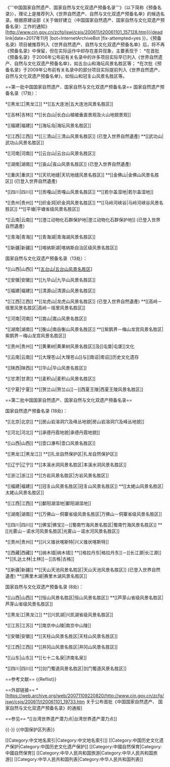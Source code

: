 《'''中国国家自然遗产、国家自然与文化双遗产预备名录'''》（以下简称《预备名录》），理论上是推荐列入《世界自然遗产、自然与文化双遗产预备名单》的候选名录。根据原建设部《关于做好建立〈中国国家自然遗产、国家自然与文化双遗产预备名录〉工作的通知》[http://www.cin.gov.cn/zcfg/jswj/csjs/200611/t20061101_157128.htm]{{dead link|date=2017年11月 |bot=InternetArchiveBot |fix-attempted=yes }}，《预备名录》项目被推荐列入《世界自然遗产、自然与文化双遗产预备名单》后，将不再《预备名录》中保留，但在实际运作中却存在差异现象，主要表现于：
*在首批《预备名录》于2006年公布前有关名录中的许多项目实际早已列入《世界自然遗产、自然与文化双遗产预备名单》，如五台山和海坛风景名胜区等；
*在次批《预备名录》于2009年公布前有关名录中的部分项目实际提前列入《世界自然遗产、自然与文化双遗产预备名单》，如恒山和冠豸山风景名胜区等。

==第一批中国国家自然遗产、国家自然与文化双遗产预备名录==
国家自然遗产预备名录（17处）：

*[[黑龙江|黑龙江]]
**[[五大连池|五大连池风景名胜区]]

*[[吉林|吉林]]
**[[长白山|长白山植被垂直景观及火山地貌景观]] 

*[[福建|福建]]
**[[海坛岛|海坛风景名胜区]] 

*[[江西|江西]]
**[[三清山|三清山风景名胜区]] (已登入世界自然遺產) 
**[[武功山|武功山风景名胜区]] 

*[[河南|河南]]
**[[云台山|云台山风景名胜区]] 

*[[湖南|湖南]]
**[[崀山|崀山风景名胜区]] (已登入世界自然遺產) 

*[[重庆|重庆]]
**[[天坑地缝|天坑地缝风景名胜区]] 
**[[金佛山|金佛山风景名胜区]] (已登入世界自然遺產)

*[[四川|四川]]
**[[贡嘎山|贡嘎山风景名胜区]] 
**[[若尔盖湿地|若尔盖湿地]] 

*[[贵州|贵州]]
**[[织金洞|织金洞风景名胜区]] 
**[[马岭河峡谷|马岭河峡谷风景名胜区]] 
**[[平塘|平塘省级风景名胜区]]
 
*[[云南|云南]]
**[[澄江动物化石群保护地|澄江动物化石群保护地]] (已登入世界自然遺產) 

*[[青海|青海]]
**[[青海湖|青海湖风景名胜区]]

*[[新疆|新疆]]
**[[喀纳斯湖|喀纳斯自治区级风景名胜区]]
 
国家自然与文化双遗产预备名录（13处）：

*[[山西|山西]]
**[[五台山|五台山风景名胜区]](已登入世界文化遺產) 

*[[安徽|安徽]]
**[[九华山|九华山风景名胜区]] 

*[[福建|福建]]
**[[清源山|清源山风景名胜区]]

*[[江西|江西]]
**[[龙虎山|龙虎山风景名胜区]] (已登入世界自然遺產) 
**[[高岭－瑶里风景名胜区|高岭－瑶里风景名胜区]]

*[[河南|河南]]
**[[嵩山|嵩山风景名胜区]] 
   
*[[湖南|湖南]]
**[[衡山|南岳衡山风景名胜区]] 
**[[紫鹊界－梅山龙宫风景名胜区|紫鹊界－梅山龙宫风景名胜区]] 
    
*[[贵州|贵州]]
**[[黄果树|黄果树风景名胜区]]及[[屯堡|屯堡]]文化 
    
*[[云南|云南]]
**[[大理苍山|大理苍山]]与[[南诏|南诏]]历史文化遗存 
    
*[[陕西|陕西]]
**[[华山|华山风景名胜区]] 
    
*[[甘肃|甘肃]]
**[[麦积山|麦积山风景名胜区]] 
    
*[[宁夏|宁夏]]
**[[贺兰山|贺兰山]]－[[西夏王陵|西夏王陵风景名胜区]]

==第二批中国国家自然遗产、国家自然与文化双遗产预备名录==

国家自然遗产预备名录 (18处)：

*[[北京|北京]]
**[[房山岩溶洞穴及峰丛地貌|房山岩溶洞穴及峰丛地貌]]

*[[河北|河北]]
**[[承德丹霞地貌|承德丹霞地貌]]

*[[山西|山西]]
**[[壶口瀑布|壶口风景名胜区]]

*[[黑龙江|黑龙江]]
**[[扎龙自然保护区|扎龙自然保护区]]

*[[辽宁|辽宁]]
**[[本溪水洞风景名胜区|本溪水洞风景名胜区]]

*[[浙江|浙江]]
**[[方岩风景名胜区|方岩风景名胜区]]

*[[福建|福建]]
**[[冠豸山风景名胜区|冠豸山风景名胜区]]
**[[太姥山风景名胜区|太姥山风景名胜区]]

*[[江西|江西]]
**[[鄱阳湖湿地|鄱阳湖湿地]]

*[[湖南|湖南]]
**[[万佛山－侗寨省级风景名胜区|万佛山－侗寨省级风景名胜区]]

*[[四川|四川]]
**[[佛宝|佛宝]]－[[蜀南竹海风景名胜区|蜀南竹海风景名胜区]]
**[[光雾山－诺水河风景名胜区|光雾山－诺水河风景名胜区]]

*[[贵州|贵州]]
**[[兴义锥状喀斯特|兴义锥状喀斯特]]

*[[西藏|西藏]]
**[[纳木错|纳木错]]
**[[格拉丹东|格拉丹东]]－[[长江源|长江源]]
**[[扎达土林|土林]]－[[古格|古格]]

*[[新疆|新疆]]
**[[天山天池风景名胜区|天山天池风景名胜区]] (已登入世界自然遺產) 
**[[赛里木湖|赛里木湖风景名胜区]]

国家自然与文化双遗产预备名录 (8处)：

*[[山西|山西]]
**[[恒山风景名胜区|恒山风景名胜区]]
**[[芦芽山省级风景名胜区|芦芽山省级风景名胜区]]

*[[黑龙江|黑龙江]]
**[[兴凯湖|兴凯湖省级风景名胜区]]

*[[江苏|江苏]]
**[[南京中山陵|南京中山陵]]

*[[安徽|安徽]]
**[[天柱山风景名胜区|天柱山风景名胜区]]

*[[江西|江西]]
**[[井冈山风景名胜区|井冈山风景名胜区]]

*[[山东|山东]]
**[[七十二名泉|济南名泉]]

*[[四川|四川]]
**[[剑门蜀道风景名胜区|剑门蜀道风景名胜区]]

==参考文献==
{{Reflist}}

==外部链接==
*[https://web.archive.org/web/20071109220820/http://www.cin.gov.cn/zcfg/jswj/csjs/200611/t20061101_19733.htm 关于公布首批《中国国家自然遗产、 国家自然与文化双遗产预备名录》的通报]

==参见==
*[[台湾世界遗产潜力点|台湾世界遗产潜力点]]

{{-}}
{{中国保护区列表}}

[[Category:中文地名索引|Category:中文地名索引]]
[[Category:中国历史文化遗产保护|Category:中国历史文化遗产保护]]
[[Category:中國自然保育|Category:中國自然保育]]
[[Category:中华人民共和国旅游|Category:中华人民共和国旅游]]
[[Category:中华人民共和国列表|Category:中华人民共和国列表]]